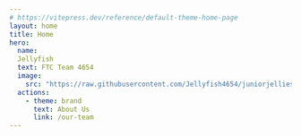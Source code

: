 ```yaml
---
# https://vitepress.dev/reference/default-theme-home-page
layout: home
title: Home
hero:
  name: 
  Jellyfish
  text: FTC Team 4654
  image:
    src: "https://raw.githubusercontent.com/Jellyfish4654/juniorjellies/main/docs/assets/logo.png"
  actions:
    - theme: brand
      text: About Us
      link: /our-team
---
```


